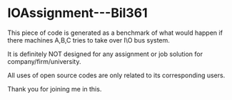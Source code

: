 # IOAssignment---Bil361

This piece of code is generated as a benchmark of what would happen if there machines A,B,C tries to take over I\O bus system.

It is definitely NOT designed for any assignment or job solution for company/firm/university.

All uses of open source codes are only related to its corresponding users.

Thank you for joining me in this.
